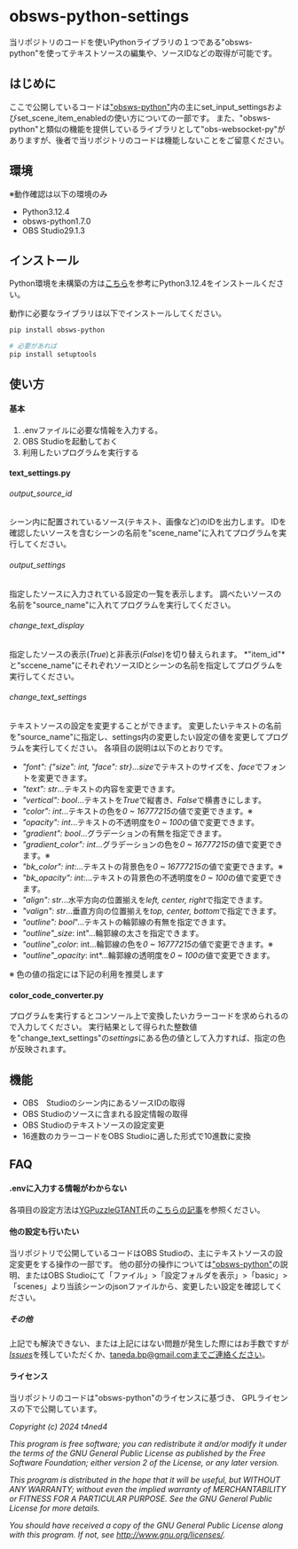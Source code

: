 # obsws-python-settings
当リポジトリのコードを使いPythonライブラリの１つである"obsws-python"を使ってテキストソースの編集や、ソースIDなどの取得が可能です。

## はじめに
ここで公開しているコードは["obsws-python"](https://pypi.org/project/obsws-python/1.1.0/#description)内の主にset_input_settingsおよびset_scene_item_enabledの使い方についての一部です。
また、"obsws-python"と類似の機能を提供しているライブラリとして"obs-websocket-py"がありますが、後者で当リポジトリのコードは機能しないことをご留意ください。

## 環境
※動作確認は以下の環境のみ
* Python3.12.4
* obsws-python1.7.0
* OBS Studio29.1.3

## インストール

Python環境を未構築の方は[こちら](https://www.python.jp/install/windows/install.html)を参考にPython3.12.4をインストールください。

動作に必要なライブラリは以下でインストールしてください。
```bash
pip install obsws-python

# 必要があれば
pip install setuptools
```

## 使い方

#### 基本
1. .envファイルに必要な情報を入力する。
2. OBS Studioを起動しておく
3. 利用したいプログラムを実行する

#### text_settings.py
###### output_source_id
シーン内に配置されているソース(テキスト、画像など)のIDを出力します。
IDを確認したいソースを含むシーンの名前を"scene_name"に入れてプログラムを実行してください。

###### output_settings
指定したソースに入力されている設定の一覧を表示します。
調べたいソースの名前を"source_name"に入れてプログラムを実行してください。

###### change_text_display
指定したソースの表示(*True*)と非表示(*False*)を切り替えられます。
*"item_id"*と"sccene_name"にそれぞれソースIDとシーンの名前を指定してプログラムを実行してください。

###### change_text_settings
テキストソースの設定を変更することができます。
変更したいテキストの名前を"source_name"に指定し、settings内の変更したい設定の値を変更してプログラムを実行してください。
各項目の説明は以下のとおりです。

* *"font": {"size": int, "face": str}*...*size*でテキストのサイズを、*face*でフォントを変更できます。
* *"text": str*...テキストの内容を変更できます。
* *"vertical": bool*...テキストを*True*で縦書き、*False*で横書きにします。
* *"color": int*...テキストの色を*0 ~ 16777215*の値で変更できます。※
* *"opacity": int*...テキストの不透明度を*0 ~ 100*の値で変更できます。
* *"gradient": bool*...グラデーションの有無を指定できます。
* *"gradient_color": int*...グラデーションの色を*0 ~ 16777215*の値で変更できます。※
* *"bk_color": int*:...テキストの背景色を*0 ~ 16777215*の値で変更できます。※
* *"bk_opacity": int*:...テキストの背景色の不透明度を*0 ~ 100*の値で変更できます。
* *"align": str*...水平方向の位置揃えを*left, center, right*で指定できます。
* *"valign": str*...垂直方向の位置揃えを*top, center, bottom*で指定できます。
* *"outline": bool*"...テキストの輪郭線の有無を指定できます。
* *"outline"_size*: int"...輪郭線の太さを指定できます。
* *"outline"_color*: int...輪郭線の色を*0 ~ 16777215*の値で変更できます。※
* *"outline"_opacity*: int*...輪郭線の透明度を*0 ~ 100*の値で変更できます。

※ 色の値の指定には下記の利用を推奨します

#### color_code_converter.py
プログラムを実行するとコンソール上で変換したいカラーコードを求められるので入力してください。
実行結果として得られた整数値を"change_text_settings"の*settings*にある色の値として入力すれば、指定の色が反映されます。

## 機能
* OBS　Studioのシーン内にあるソースIDの取得
* OBS Studioのソースに含まれる設定情報の取得
* OBS Studioのテキストソースの設定変更
* 16進数のカラーコードをOBS Studioに適した形式で10進数に変換

## FAQ
#### .envに入力する情報がわからない
各項目の設定方法は[YGPuzzleGTANT](https://x.com/roiyaruRIZ)氏の[こちらの記事](https://note.com/213414)を参照ください。

#### 他の設定も行いたい
当リポジトリで公開しているコードはOBS Studioの、主にテキストソースの設定変更をする操作の一部です。
他の部分の操作については["obsws-python"](https://pypi.org/project/obsws-python/1.1.0/#description)の説明、またはOBS Studioにて「ファイル」>「設定フォルダを表示」>「basic」>「scenes」より当該シーンのjsonファイルから、変更したい設定を確認してください。

##### その他
上記でも解決できない、または上記にはない問題が発生した際にはお手数ですが[*Issues*](https://github.com/t4ned4/create-aituber/issues)を残していただくか、taneda.bp@gmail.comまでご連絡ください。

#### ライセンス

当リポジトリのコードは"obsws-python"のライセンスに基づき、
GPLライセンスの下で公開しています。

*Copyright (c) 2024 t4ned4*

*This program is free software; you can redistribute it and/or*
*modify it under the terms of the GNU General Public License*
*as published by the Free Software Foundation; either version 2*
*of the License, or any later version.*

*This program is distributed in the hope that it will be useful,*
*but WITHOUT ANY WARRANTY; without even the implied warranty of*
*MERCHANTABILITY or FITNESS FOR A PARTICULAR PURPOSE. See the*
*GNU General Public License for more details.*

*You should have received a copy of the GNU General Public License*
*along with this program. If not, see http://www.gnu.org/licenses/.*
